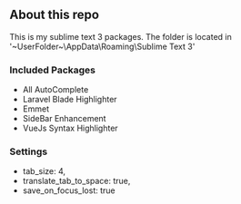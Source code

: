 ## About this repo
This is my sublime text 3 packages. 
The folder is located in '~UserFolder~\AppData\Roaming\Sublime Text 3'

### Included Packages
- All AutoComplete
- Laravel Blade Highlighter
- Emmet
- SideBar Enhancement
- VueJs Syntax Highlighter

### Settings
- tab_size: 4,
- translate_tab_to_space: true,
- save_on_focus_lost: true

